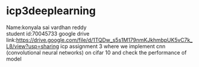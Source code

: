 # icp3deeplearning<br>
Name:konyala sai vardhan reddy<br>
student id:70045733
google drive link:https://drive.google.com/file/d/1TQDw_s5s1M179nmKJkhmbpUK5vC7k_L8/view?usp=sharing
icp assignment 3 where we implement cnn (convolutional neural networks) on cifar 10 and check the performance of model<br>
